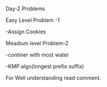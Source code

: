 Day-2 Problems

Easy Level Problem -1

-Assign Cookies

Meadium level Problem-2

-continer with most water

-KMP algo(longest prefix suffix)


For Well understanding read comment.

